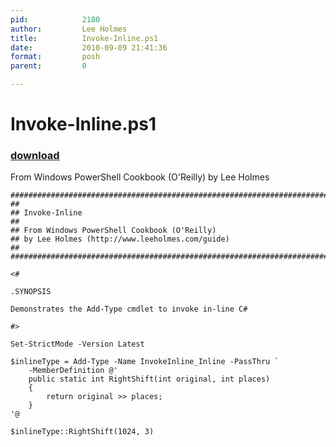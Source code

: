 ```yaml
---
pid:            2180
author:         Lee Holmes
title:          Invoke-Inline.ps1
date:           2010-09-09 21:41:36
format:         posh
parent:         0

---
```


# Invoke-Inline.ps1

### [download](Scripts\2180.ps1)

From Windows PowerShell Cookbook (O'Reilly) by Lee Holmes

```posh
#############################################################################
##
## Invoke-Inline
##
## From Windows PowerShell Cookbook (O'Reilly)
## by Lee Holmes (http://www.leeholmes.com/guide)
##
#############################################################################

<#

.SYNOPSIS

Demonstrates the Add-Type cmdlet to invoke in-line C#

#>

Set-StrictMode -Version Latest

$inlineType = Add-Type -Name InvokeInline_Inline -PassThru `
    -MemberDefinition @'
    public static int RightShift(int original, int places)
    {
        return original >> places;
    }
'@

$inlineType::RightShift(1024, 3)
```
